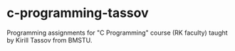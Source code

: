 # c-programming-tassov
Programming assignments for "C Programming" course (RK faculty) taught by Kirill Tassov from BMSTU.
